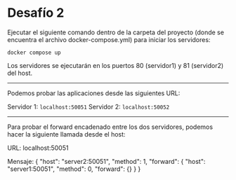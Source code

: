 # Desafío 2

Ejecutar el siguiente comando dentro de la carpeta del proyecto (donde se encuentra el archivo docker-compose.yml) para iniciar los servidores:
```
docker compose up
```
Los servidores se ejecutarán en los puertos 80 (servidor1) y 81 (servidor2) del host.

---

Podemos probar las aplicaciones desde las siguientes URL:

Servidor 1: `localhost:50051`
Servidor 2: `localhost:50052`

--- 
Para probar el forward encadenado entre los dos servidores, podemos hacer la siguiente llamada desde el host:

URL:
localhost:50051

Mensaje:
{
    "host": "server2:50051",
    "method": 1,
    "forward": {
        "host": "server1:50051",
        "method": 0,
        "forward": {}
    }
}
